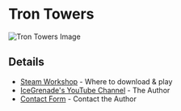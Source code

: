# Tron Towers

![Tron Towers Image](https://steamuserimages-a.akamaihd.net/ugc/159154018273754308/E8EFD6C695403FF633E8368D575796A931B296D8/)

## Details

* [Steam Workshop](https://steamcommunity.com/sharedfiles/filedetails/?id=873798433) - Where to download & play
* [IceGrenade's YouTube Channel](https://www.youtube.com/IceGrenade) - The Author
* [Contact Form](https://docs.google.com/forms/d/e/1FAIpQLSeCJkkgTUAjFjMhckdA7m0d_j_SEVmuHlSsjpW6ZTk-bCtIjQ/viewform?usp=pp_url&entry.1289487558=Just+to+say+Hi) - Contact the Author
